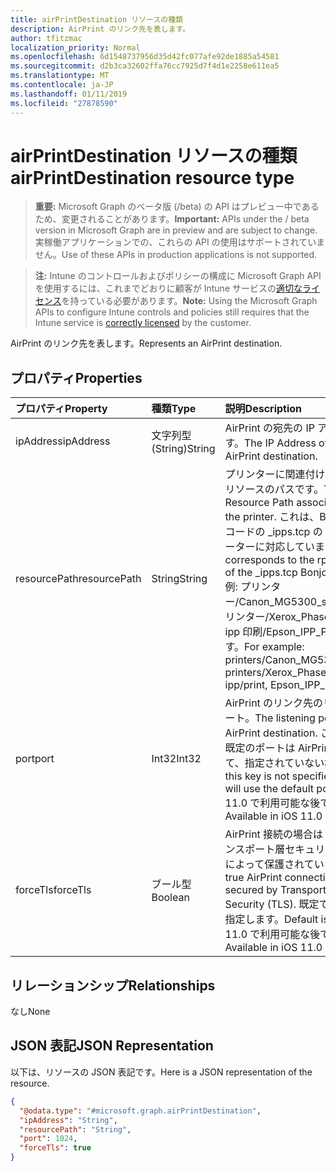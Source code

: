 ```yaml
---
title: airPrintDestination リソースの種類
description: AirPrint のリンク先を表します。
author: tfitzmac
localization_priority: Normal
ms.openlocfilehash: 6d1548737956d35d42fc077afe92de1885a54581
ms.sourcegitcommit: d2b3ca32602ffa76cc7925d7f4d1e2258e611ea5
ms.translationtype: MT
ms.contentlocale: ja-JP
ms.lasthandoff: 01/11/2019
ms.locfileid: "27878590"
---
```

# <a name="airprintdestination-resource-type"></a><span data-ttu-id="4cfe5-103">airPrintDestination リソースの種類</span><span class="sxs-lookup"><span data-stu-id="4cfe5-103">airPrintDestination resource type</span></span>

> <span data-ttu-id="4cfe5-104">**重要:** Microsoft Graph のベータ版 (/beta) の API はプレビュー中であるため、変更されることがあります。</span><span class="sxs-lookup"><span data-stu-id="4cfe5-104">**Important:** APIs under the / beta version in Microsoft Graph are in preview and are subject to change.</span></span> <span data-ttu-id="4cfe5-105">実稼働アプリケーションでの、これらの API の使用はサポートされていません。</span><span class="sxs-lookup"><span data-stu-id="4cfe5-105">Use of these APIs in production applications is not supported.</span></span>

> <span data-ttu-id="4cfe5-106">**注:** Intune のコントロールおよびポリシーの構成に Microsoft Graph API を使用するには、これまでどおりに顧客が Intune サービスの[適切なライセンス](https://go.microsoft.com/fwlink/?linkid=839381)を持っている必要があります。</span><span class="sxs-lookup"><span data-stu-id="4cfe5-106">**Note:** Using the Microsoft Graph APIs to configure Intune controls and policies still requires that the Intune service is [correctly licensed](https://go.microsoft.com/fwlink/?linkid=839381) by the customer.</span></span>

<span data-ttu-id="4cfe5-107">AirPrint のリンク先を表します。</span><span class="sxs-lookup"><span data-stu-id="4cfe5-107">Represents an AirPrint destination.</span></span>
## <a name="properties"></a><span data-ttu-id="4cfe5-108">プロパティ</span><span class="sxs-lookup"><span data-stu-id="4cfe5-108">Properties</span></span>
|<span data-ttu-id="4cfe5-109">プロパティ</span><span class="sxs-lookup"><span data-stu-id="4cfe5-109">Property</span></span>|<span data-ttu-id="4cfe5-110">種類</span><span class="sxs-lookup"><span data-stu-id="4cfe5-110">Type</span></span>|<span data-ttu-id="4cfe5-111">説明</span><span class="sxs-lookup"><span data-stu-id="4cfe5-111">Description</span></span>|
|:---|:---|:---|
|<span data-ttu-id="4cfe5-112">ipAddress</span><span class="sxs-lookup"><span data-stu-id="4cfe5-112">ipAddress</span></span>|<span data-ttu-id="4cfe5-113">文字列型 (String)</span><span class="sxs-lookup"><span data-stu-id="4cfe5-113">String</span></span>|<span data-ttu-id="4cfe5-114">AirPrint の宛先の IP アドレスです。</span><span class="sxs-lookup"><span data-stu-id="4cfe5-114">The IP Address of the AirPrint destination.</span></span>|
|<span data-ttu-id="4cfe5-115">resourcePath</span><span class="sxs-lookup"><span data-stu-id="4cfe5-115">resourcePath</span></span>|<span data-ttu-id="4cfe5-116">String</span><span class="sxs-lookup"><span data-stu-id="4cfe5-116">String</span></span>|<span data-ttu-id="4cfe5-117">プリンターに関連付けられているリソースのパスです。</span><span class="sxs-lookup"><span data-stu-id="4cfe5-117">The Resource Path associated with the printer.</span></span> <span data-ttu-id="4cfe5-118">これは、Bonjour のレコードの _ipps.tcp の rp のパラメーターに対応しています。</span><span class="sxs-lookup"><span data-stu-id="4cfe5-118">This corresponds to the rp parameter of the _ipps.tcp Bonjour record.</span></span> <span data-ttu-id="4cfe5-119">例: プリンター/Canon_MG5300_series、プリンター/Xerox_Phaser_7600、ipp 印刷/Epson_IPP_Printer です。</span><span class="sxs-lookup"><span data-stu-id="4cfe5-119">For example: printers/Canon_MG5300_series, printers/Xerox_Phaser_7600, ipp/print, Epson_IPP_Printer.</span></span>|
|<span data-ttu-id="4cfe5-120">port</span><span class="sxs-lookup"><span data-stu-id="4cfe5-120">port</span></span>|<span data-ttu-id="4cfe5-121">Int32</span><span class="sxs-lookup"><span data-stu-id="4cfe5-121">Int32</span></span>|<span data-ttu-id="4cfe5-122">AirPrint のリンク先のリッスン ポート。</span><span class="sxs-lookup"><span data-stu-id="4cfe5-122">The listening port of the AirPrint destination.</span></span> <span data-ttu-id="4cfe5-123">このキーが既定のポートは AirPrint を使用して、指定されていない場合。</span><span class="sxs-lookup"><span data-stu-id="4cfe5-123">If this key is not specified AirPrint will use the default port.</span></span> <span data-ttu-id="4cfe5-124">IOS 11.0 で利用可能な後で。</span><span class="sxs-lookup"><span data-stu-id="4cfe5-124">Available in iOS 11.0 and later.</span></span>|
|<span data-ttu-id="4cfe5-125">forceTls</span><span class="sxs-lookup"><span data-stu-id="4cfe5-125">forceTls</span></span>|<span data-ttu-id="4cfe5-126">ブール型</span><span class="sxs-lookup"><span data-stu-id="4cfe5-126">Boolean</span></span>|<span data-ttu-id="4cfe5-127">AirPrint 接続の場合は true、トランスポート層セキュリティ (TLS) によって保護されている場合。</span><span class="sxs-lookup"><span data-stu-id="4cfe5-127">If true AirPrint connections are secured by Transport Layer Security (TLS).</span></span> <span data-ttu-id="4cfe5-128">既定では false を指定します。</span><span class="sxs-lookup"><span data-stu-id="4cfe5-128">Default is false.</span></span> <span data-ttu-id="4cfe5-129">IOS 11.0 で利用可能な後で。</span><span class="sxs-lookup"><span data-stu-id="4cfe5-129">Available in iOS 11.0 and later.</span></span>|

## <a name="relationships"></a><span data-ttu-id="4cfe5-130">リレーションシップ</span><span class="sxs-lookup"><span data-stu-id="4cfe5-130">Relationships</span></span>
<span data-ttu-id="4cfe5-131">なし</span><span class="sxs-lookup"><span data-stu-id="4cfe5-131">None</span></span>
## <a name="json-representation"></a><span data-ttu-id="4cfe5-132">JSON 表記</span><span class="sxs-lookup"><span data-stu-id="4cfe5-132">JSON Representation</span></span>
<span data-ttu-id="4cfe5-133">以下は、リソースの JSON 表記です。</span><span class="sxs-lookup"><span data-stu-id="4cfe5-133">Here is a JSON representation of the resource.</span></span>
<!-- {
  "blockType": "resource",
  "@odata.type": "microsoft.graph.airPrintDestination"
}
-->
``` json
{
  "@odata.type": "#microsoft.graph.airPrintDestination",
  "ipAddress": "String",
  "resourcePath": "String",
  "port": 1024,
  "forceTls": true
}
```





